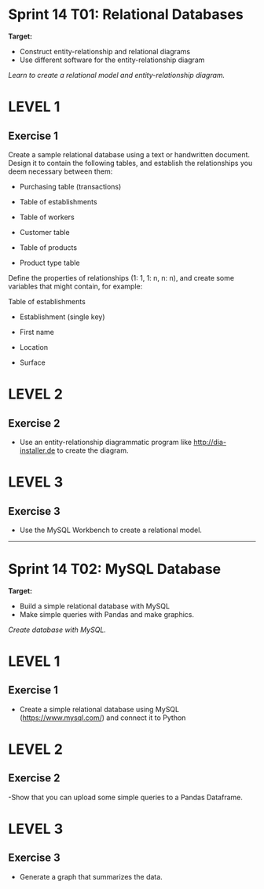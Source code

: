 # Sprint 14 T01: Relational Databases

**Target:**
* Construct entity-relationship and relational diagrams
* Use different software for the entity-relationship diagram

_Learn to create a relational model and entity-relationship diagram._

# LEVEL 1

 ## Exercise 1
  Create a sample relational database using a text or handwritten document. Design it to contain the following tables, and establish the relationships you deem necessary between them:

- Purchasing table (transactions)

- Table of establishments

- Table of workers

- Customer table

- Table of products

- Product type table

Define the properties of relationships (1: 1, 1: n, n: n), and create some variables that might contain, for example:



Table of establishments

- Establishment (single key)

-	First name

- Location

- Surface

# LEVEL 2
 
 ## Exercise 2
 - Use an entity-relationship diagrammatic program like http://dia-installer.de to create the diagram.
  
# LEVEL 3

## Exercise 3
 - Use the MySQL Workbench to create a relational model.

---

# Sprint 14 T02: MySQL Database

**Target:**
* Build a simple relational database with MySQL
* Make simple queries with Pandas and make graphics.

_Create database with MySQL._

# LEVEL 1

 ## Exercise 1
 - Create a simple relational database using MySQL (https://www.mysql.com/) and connect it to Python
 
 # LEVEL 2
 
 ## Exercise 2
 -Show that you can upload some simple queries to a Pandas Dataframe.

# LEVEL 3

## Exercise 3
 - Generate a graph that summarizes the data.
